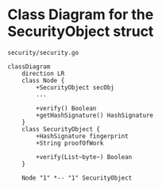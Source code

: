 # Class Diagram for the SecurityObject struct

`security/security.go`

```mermaid
classDiagram
    direction LR
    class Node {
        +SecurityObject secObj
        ...

        +verify() Boolean
        +getHashSignature() HashSignature
    }
    class SecurityObject {
        +HashSignature fingerprint
        +String proofOfWork

        +verify(List~byte~) Boolean
    }

    Node "1" *-- "1" SecurityObject
```
